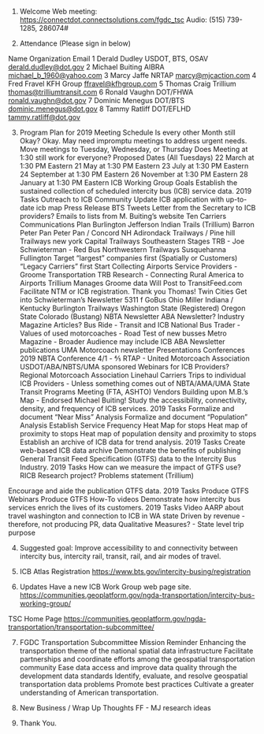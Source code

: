 
1. Welcome 
	Web meeting: https://connectdot.connectsolutions.com/fgdc_tsc
Audio: (515) 739-1285, 286074#

2. Attendance (Please sign in below)


Name
Organization
Email
1
Derald Dudley
USDOT, BTS, OSAV
derald.dudley@dot.gov
2
Michael Buiting
AIBRA
michael_b_1960@yahoo.com
3
Marcy Jaffe
NRTAP
marcy@mjcaction.com
4
Fred Fravel
KFH Group
ffravel@kfhgroup.com
5
Thomas Craig
Trillium
thomas@trilliumtransit.com
6
Ronald Vaughn 
DOT/FHWA
ronald.vaughn@dot.gov
7
Dominic Menegus
DOT/BTS
dominic.menegus@dot.gov
8
Tammy Ratliff
DOT/EFLHD
tammy.ratliff@dot.gov

3. Program Plan for 2019
Meeting Schedule
Is every other Month still Okay?
Okay.  May need impromptu meetings to address urgent needs.
Move meetings to Tuesday, Wednesday, or Thursday
Does Meeting at 1:30 still work for everyone?
Proposed Dates (All Tuesdays)
22 March at 1:30 PM Eastern
21 May at 1:30 PM Eastern
23 July at 1:30 PM Eastern
24 September at 1:30 PM Eastern
26 November at 1:30 PM Eastern
28 January at 1:30 PM Eastern
ICB Working Group Goals
Establish the sustained collection of scheduled intercity bus (ICB) service data.
2019 Tasks
Outreach to ICB Community 
Update ICB application with up-to-date icb map
Press Release
BTS Tweets
Letter from the Secretary to ICB providers?
Emails to lists from M. Buiting’s website
Ten Carriers Communications Plan
Burlington
Jefferson
Indian Trails (Trillium)
Barron
Peter Pan
Peter Pan / Concord NH
Adirondack Trailways / Pine hill Trailways new york
Capital Trailways
Southeastern Stages
TRB - Joe Schwieterman - Red Bus
Northwestern Trailways
Susquehanna
Fullington
Target “largest” companies first (Spatially or Customers)
“Legacy Carriers” first
Start Collecting Airports Service Providers - Groome Transportation
TRB Research - Connecting Rural America to Airports
Trillium Manages Groome data 
Will Post to TransitFeed.com
Facilitate NTM or ICB registration.  Thank you Thomas!
Twin Cities
Get into Schwieterman’s Newsletter
5311 f 
GoBus Ohio
Miller Indiana / Kentucky
Burlington Trailways
Washington State (Registered)
Oregon State
Colorado (Bustang)
NBTA Newsletter
ABA Newsletter?
Industry Magazine Articles?
Bus Ride - Transit and ICB
National Bus Trader - Values of used motorcoaches - Road Test of new busses
Metro Magazine - Broader Audience may include ICB
ABA Newsletter publications
UMA Motorcoach newsletter
Presentations
Conferences
2019 NBTA Conference 4/1 - ⅘
RTAP - 
United Motorcoach Association
USDOT/ABA/NBTS/UMA sponsored Webinars for ICB Providers?
Regional Motorcoach Association
Linehaul Carriers
Trips to individual ICB Providers - Unless something comes out of NBTA/AMA/UMA
State Transit Programs Meeting (FTA, ASHTO)
Vendors
Building upon M.B.’s Map - Endorsed Michael Buiting!
Study the accessibility, connectivity, density, and frequency of ICB services.
2019 Tasks
Formalize and document “Near Miss” Analysis
Formalize and document “Population” Analysis
Establish Service Frequency Heat Map for stops
Heat map of proximity to stops
Heat map of population density and proximity to stops
Establish an archive of ICB data for trend analysis.
2019 Tasks
Create web-based ICB data archive
Demonstrate the benefits of publishing General Transit Feed Specification (GTFS) data to the Intercity Bus Industry.
2019 Tasks
How can we measure the impact of GTFS use?  RICB Research project?
Problems statement (Trillium)

Encourage and aide the publication GTFS data.
2019 Tasks
Produce GTFS Webinars
Produce GTFS How-To videos
Demonstrate how intercity bus services enrich the lives of its customers.
2019 Tasks
Video AARP about travel washington and connection to ICB in WA state
Driven by revenue - therefore, not producing PR, data
Qualitative Measures?  - State level trip purpose

4. Suggested goal: Improve accessibility to and connectivity between intercity bus, intercity rail, transit, rail, and air modes of travel.

5. ICB Atlas Registration
https://www.bts.gov/intercity-busing/registration

6. Updates
Have a new ICB Work Group web page site.
https://communities.geoplatform.gov/ngda-transportation/intercity-bus-working-group/

TSC Home Page
https://communities.geoplatform.gov/ngda-transportation/transportation-subcommittee/

7. FGDC Transportation Subcommittee Mission Reminder
Enhancing the transportation theme of the national spatial data infrastructure
Facilitate partnerships and coordinate efforts among the geospatial transportation community
Ease data access and improve data quality through the development data standards
Identify, evaluate, and resolve geospatial transportation data problems
Promote best practices
Cultivate a greater understanding of American transportation.
 	
8. New Business / Wrap Up Thoughts
FF - MJ research ideas

9. Thank You.
